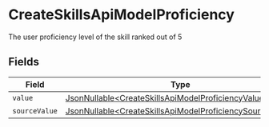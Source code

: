 # CreateSkillsApiModelProficiency

The user proficiency level of the skill ranked out of 5


## Fields

| Field                                                                                                                              | Type                                                                                                                               | Required                                                                                                                           | Description                                                                                                                        |
| ---------------------------------------------------------------------------------------------------------------------------------- | ---------------------------------------------------------------------------------------------------------------------------------- | ---------------------------------------------------------------------------------------------------------------------------------- | ---------------------------------------------------------------------------------------------------------------------------------- |
| `value`                                                                                                                            | [JsonNullable\<CreateSkillsApiModelProficiencyValue>](../../models/components/CreateSkillsApiModelProficiencyValue.md)             | :heavy_minus_sign:                                                                                                                 | N/A                                                                                                                                |
| `sourceValue`                                                                                                                      | [JsonNullable\<CreateSkillsApiModelProficiencySourceValue>](../../models/components/CreateSkillsApiModelProficiencySourceValue.md) | :heavy_minus_sign:                                                                                                                 | N/A                                                                                                                                |